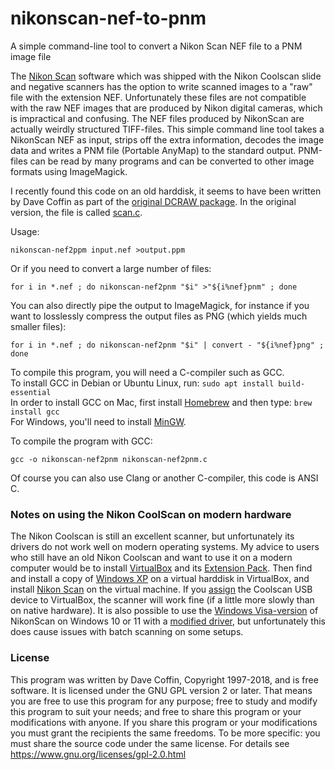 # nikonscan-nef-to-pnm
A simple command-line tool to convert a Nikon Scan NEF file to a PNM image file

The [Nikon Scan](https://www.nikonimgsupport.com/eu/BV_article?articleNo=000044682) software which was shipped with the Nikon Coolscan slide and negative scanners has the option to write scanned images to a "raw" file with the extension NEF. Unfortunately these files are not compatible with the raw NEF images that are produced by Nikon digital cameras, which is impractical and confusing. The NEF files produced by NikonScan are actually weirdly structured TIFF-files. This simple command line tool takes a NikonScan NEF as input, strips off the extra information, decodes the image data and writes a PNM file (Portable AnyMap) to the standard output. PNM-files can be read by many programs and can be converted to other image formats using ImageMagick.

I recently found this code on an old harddisk, it seems to have been written by Dave Coffin as part of the [original DCRAW package](https://github.com/ncruces/dcraw). In the original version, the file is called [scan.c](https://github.com/ncruces/dcraw/blob/master/scan.c).

Usage:
```
nikonscan-nef2ppm input.nef >output.ppm
```
Or if you need to convert a large number of files:
```
for i in *.nef ; do nikonscan-nef2pnm "$i" >"${i%nef}pnm" ; done
```
You can also directly pipe the output to ImageMagick, for instance if you want to losslessly compress the output files as PNG (which yields much smaller files):
```
for i in *.nef ; do nikonscan-nef2pnm "$i" | convert - "${i%nef}png" ; done
```

To compile this program, you will need a C-compiler such as GCC.     
To install GCC in Debian or Ubuntu Linux, run: `sudo apt install build-essential`     
In order to install GCC on Mac, first install [Homebrew](https://brew.sh) and then type: `brew install gcc`     
For Windows, you'll need to install [MinGW](https://sourceforge.net/projects/mingw/).

To compile the program with GCC:
```
gcc -o nikonscan-nef2pnm nikonscan-nef2pnm.c
```
Of course you can also use Clang or another C-compiler, this code is ANSI C.

### Notes on using the Nikon CoolScan on modern hardware

The Nikon Coolscan is still an excellent scanner, but unfortunately its drivers do not work well on modern operating systems. 
My advice to users who still have an old Nikon Coolscan and want to use it on a modern computer would be to install [VirtualBox](https://www.virtualbox.org) and its [Extension Pack](https://www.virtualbox.org/wiki/Downloads). Then find and install a copy of [Windows XP](https://archive.org/details/WinXPProSP3x86) on a virtual harddisk in VirtualBox, and install [Nikon Scan](https://www.nikonimgsupport.com/eu/BV_article?articleNo=000044682) on the virtual machine. If you [assign](https://www.virtualbox.org/manual/topics/BasicConcepts.html#usb-support) the Coolscan USB device to VirtualBox, the scanner will work fine (if a little more slowly than on native hardware). It is also possible to use the [Windows Visa-version](https://www.nikonimgsupport.com/eu/BV_article?articleNo=000050788&lang=en_GB) of NikonScan on Windows 10 or 11 with a [modified driver](https://www.sevenforums.com/drivers/44994-getting-your-nikon-coolscan-work-w7-x64.html), but unfortunately this does cause issues with batch scanning on some setups.

### License

This program was written by Dave Coffin, Copyright 1997-2018, and is free software.
It is licensed under the GNU GPL version 2 or later.
That means you are free to use this program for any purpose;
free to study and modify this program to suit your needs;
and free to share this program or your modifications with anyone.
If you share this program or your modifications
you must grant the recipients the same freedoms.
To be more specific: you must share the source code under the same license.
For details see https://www.gnu.org/licenses/gpl-2.0.html
